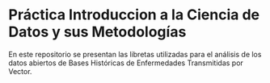 # Práctica Introduccion a la Ciencia de Datos y sus Metodologías

En este repositorio se presentan las libretas utilizadas para el análisis de los datos abiertos de Bases Históricas de Enfermedades Transmitidas por Vector.
